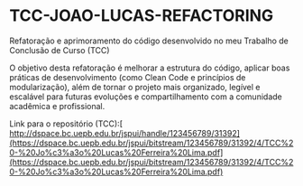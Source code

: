 # TCC-JOAO-LUCAS-REFACTORING
Refatoração e aprimoramento do código desenvolvido no meu Trabalho de Conclusão de Curso (TCC)

O objetivo desta refatoração é melhorar a estrutura do código, aplicar boas práticas de desenvolvimento (como Clean Code e princípios de modularização), além de tornar o projeto mais organizado, legível e escalável para futuras evoluções e compartilhamento com a comunidade acadêmica e profissional.

Link para o repositório (TCC):[ http://dspace.bc.uepb.edu.br/jspui/handle/123456789/31392](https://dspace.bc.uepb.edu.br/jspui/bitstream/123456789/31392/4/TCC%20-%20Jo%c3%a3o%20Lucas%20Ferreira%20Lima.pdf](https://dspace.bc.uepb.edu.br/jspui/bitstream/123456789/31392/4/TCC%20-%20Jo%c3%a3o%20Lucas%20Ferreira%20Lima.pdf)
